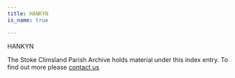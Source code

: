 ```yaml
---
title: HANKYN
is_name: true

---
```


HANKYN


The Stoke Climsland Parish Archive holds material under this index entry. To find out more please [contact us](/contact/)
